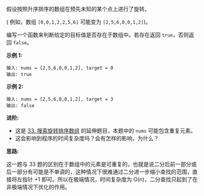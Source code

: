 假设按照升序排序的数组在预先未知的某个点上进行了旋转。

( 例如，数组 `[0,0,1,2,2,5,6]` 可能变为 `[2,5,6,0,0,1,2]`)。

编写一个函数来判断给定的目标值是否存在于数组中。若存在返回 `true`，否则返回 `false`。

**示例 1:**

```
输入: nums = [2,5,6,0,0,1,2], target = 0
输出: true
```

**示例 2:**

```
输入: nums = [2,5,6,0,0,1,2], target = 3
输出: false
```

**进阶:**

- 这是 [33. 搜索旋转排序数组](https://github.com/Tarocch1/leetcode/tree/master/problems/1%20-%2050/33.%20%E6%90%9C%E7%B4%A2%E6%97%8B%E8%BD%AC%E6%8E%92%E5%BA%8F%E6%95%B0%E7%BB%84) 的延伸题目，本题中的 `nums` 可能包含重复元素。
- 这会影响到程序的时间复杂度吗？会有怎样的影响，为什么？

**思路:**

这一题与 33 题的区别在于数组中的元素是可重复的，也就是说二分后前一部分或后一部分有可能是不单调的，这种情况下很难通过二分进一步缩小查找的范围，直接将左指针 +1 即可。所以在极端情况，时间复杂度为 O(n)，二分查找只起到了在非极端情况下优化的作用。
